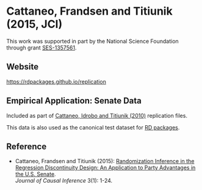 # Cattaneo, Frandsen and Titiunik (2015, JCI)

This work was supported in part by the National Science Foundation through grant [SES-1357561](https://www.nsf.gov/awardsearch/showAward?AWD_ID=1357561).

## Website

https://rdpackages.github.io/replication

## Empirical Application: Senate Data

Included as part of [Cattaneo, Idrobo and Titiunik (2010)](https://github.com/rdpackages/replication/tree/master/CIT_2010_CUP) replication files.

This data is also used as the canonical test dataset for [RD packages](https://rdpackages.github.io).

## Reference

- Cattaneo, Frandsen and Titiunik (2015): [Randomization Inference in the Regression Discontinuity Design: An Application to Party Advantages in the U.S. Senate](https://rdpackages.github.io/references/Cattaneo-Frandsen-Titiunik_2015_JCI.pdf).<br>
_Journal of Causal Inference_ 3(1): 1-24.

<br><br>
